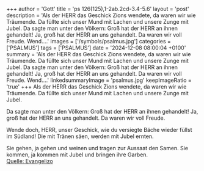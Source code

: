 +++
author = 'Gott'
title = 'ps 126(125),1-2ab.2cd-3.4-5.6'
layout = 'post'
description = 'Als der HERR das Geschick Zions wendete,  da waren wir wie Träumende. Da füllte sich unser Mund mit Lachen und unsere Zunge mit Jubel.  Da sagte man unter den Völkern: Groß hat der HERR an ihnen gehandelt! Ja, groß hat der HERR an uns gehandelt.  Da waren wir voll Freude.  Wend....'
images = ['/symbols/psalmus.jpg']
categories = ['PSALMUS']
tags = ['PSALMUS']
date = '2024-12-08 08:00:04 +0100'
summary = 'Als der HERR das Geschick Zions wendete,  da waren wir wie Träumende. Da füllte sich unser Mund mit Lachen und unsere Zunge mit Jubel.  Da sagte man unter den Völkern: Groß hat der HERR an ihnen gehandelt! Ja, groß hat der HERR an uns gehandelt.  Da waren wir voll Freude.  Wend....'
linkedsummaryImage = 'psalmus.jpg'
keepImageRatio = 'true'
+++
Als der HERR das Geschick Zions wendete, 
da waren wir wie Träumende.
Da füllte sich unser Mund mit Lachen
und unsere Zunge mit Jubel.

Da sagte man unter den Völkern:
Groß hat der HERR an ihnen gehandelt!
Ja, groß hat der HERR an uns gehandelt. 
Da waren wir voll Freude.

Wende doch, HERR, unser Geschick, 
wie du versiegte Bäche wieder füllst im Südland!
Die mit Tränen säen, 
werden mit Jubel ernten.<!--more-->

Sie gehen, ja gehen und weinen 
und tragen zur Aussaat den Samen. 
Sie kommen, ja kommen mit Jubel 
und bringen ihre Garben.<br> [Quelle: Evangelizo](https://evangeliumtagfuertag.org/DE/gospel)